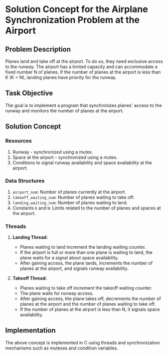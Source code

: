 # Solution Concept for the Airplane Synchronization Problem at the Airport

## Problem Description
Planes land and take off at the airport. To do so, they need exclusive access to the runway. The airport has a limited capacity and can accommodate a fixed number N of planes. If the number of planes at the airport is less than K (K < N), landing planes have priority for the runway.

## Task Objective
The goal is to implement a program that synchronizes planes' access to the runway and monitors the number of planes at the airport.

## Solution Concept

### Resources
1. Runway - synchronized using a mutex.
2. Space at the airport - synchronized using a mutex.
3. Conditions to signal runway availability and space availability at the airport.

### Data Structures
1. `airport_num`: Number of planes currently at the airport.
2. `takeoff_waiting_num`: Number of planes waiting to take off.
3. `landing_waiting_num`: Number of planes waiting to land.
4. Constants `K` and `N`: Limits related to the number of planes and spaces at the airport.

### Threads
1. **Landing Thread:**
   - Planes waiting to land increment the landing waiting counter.
   - If the airport is full or more than one plane is waiting to land, the plane waits for a signal about space availability.
   - After gaining access, the plane lands, increments the number of planes at the airport, and signals runway availability.

2. **Takeoff Thread:**
   - Planes waiting to take off increment the takeoff waiting counter.
   - The plane waits for runway access.
   - After gaining access, the plane takes off, decrements the number of planes at the airport and the number of planes waiting to take off.
   - If the number of planes at the airport is less than N, it signals space availability.

## Implementation
The above concept is implemented in C using threads and synchronization mechanisms such as mutexes and condition variables.